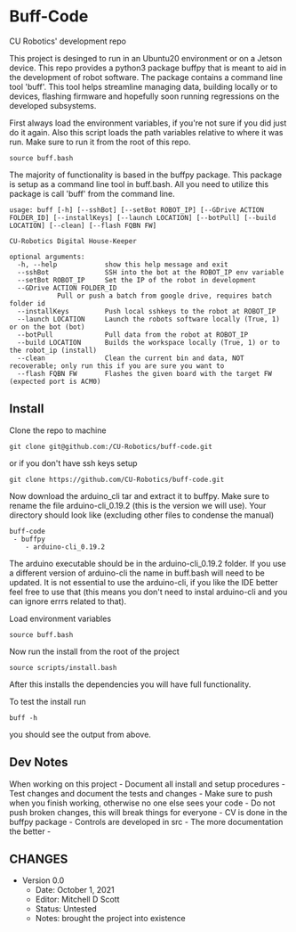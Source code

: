 # Buff-Code
CU Robotics' development repo

This project is desinged to run in an Ubuntu20 environment or on a Jetson device. This repo provides a python3 package buffpy that is meant to aid in the development of robot software. The package contains a command line tool 'buff'. This tool helps streamline managing data, building locally or to devices, flashing firmware and hopefully soon running regressions on the developed subsystems.

First always load the environment variables, if you're not sure if you did just do it again. Also this script loads the path variables relative to where it was run. Make sure to run it from the root of this repo.

	source buff.bash
	
The majority of functionality is based in the buffpy package. This package is setup as a command line tool in buff.bash. All you need to utilize this package is call 'buff' from the command line.

	usage: buff [-h] [--sshBot] [--setBot ROBOT_IP] [--GDrive ACTION FOLDER_ID] [--installKeys] [--launch LOCATION] [--botPull] [--build LOCATION] [--clean] [--flash FQBN FW]

	CU-Robotics Digital House-Keeper

	optional arguments:
	  -h, --help            show this help message and exit
	  --sshBot              SSH into the bot at the ROBOT_IP env variable
	  --setBot ROBOT_IP     Set the IP of the robot in development
	  --GDrive ACTION FOLDER_ID
				Pull or push a batch from google drive, requires batch folder id
	  --installKeys         Push local sshkeys to the robot at ROBOT_IP
	  --launch LOCATION     Launch the robots software locally (True, 1) or on the bot (bot)
	  --botPull             Pull data from the robot at ROBOT_IP
	  --build LOCATION      Builds the workspace locally (True, 1) or to the robot_ip (install)
	  --clean               Clean the current bin and data, NOT recoverable; only run this if you are sure you want to
	  --flash FQBN FW       Flashes the given board with the target FW (expected port is ACM0)

## Install

Clone the repo to machine

	git clone git@github.com:/CU-Robotics/buff-code.git

or if you don't have ssh keys setup

	git clone https://github.com/CU-Robotics/buff-code.git

Now download the arduino_cli tar and extract it to buffpy. Make sure to rename the file arduino-cli_0.19.2 (this is the version we will use). Your directory should look like (excluding other files to condense the manual)

	buff-code
	 - buffpy
	 	- arduino-cli_0.19.2	 

The arduino executable should be in the arduino-cli_0.19.2 folder. If you use a different version of arduino-cli the name in buff.bash will need to be updated. It is not essential to use the arduino-cli, if you like the IDE better feel free to use that (this means you don't need to instal arduino-cli and you can ignore errrs related to that).

Load environment variables

	source buff.bash

Now run the install from the root of the project

	source scripts/install.bash 

After this installs the dependencies you will have full functionality.

To test the install run

	buff -h

you should see the output from above.

## Dev Notes

When working on this project
	- Document all install and setup procedures
	- Test changes and document the tests and changes
	- Make sure to push when you finish working, otherwise no one else sees your code
	- Do not push broken changes, this will break things for everyone
	- CV is done in the buffpy package
	- Controls are developed in src
	- The more documentation the better
	- 

## CHANGES
 - Version 0.0
   - Date: October 1, 2021
   - Editor: Mitchell D Scott
   - Status: Untested
   - Notes: brought the project into existence

